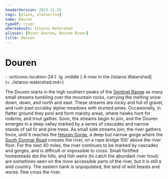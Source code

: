 ```yaml
---
headerVersion: 2023.11.25
tags: [place, status/tim]
name: Douren
typeOf: river
whereabouts: Istaros Watershed
aliases: [River Douren, Douren River]
title: Douren
---
```


# Douren
<div class="grid cards ext-narrow-margin ext-one-column" markdown>
-    :octicons-location-24:{ .lg .middle } A river in the [Istaros Watershed](<../istaros-watershed.md>)  
</div>


The Douren starts in the high southern peaks of the [Sentinel Range](<../../sentinel-range/sentinel-range.md>) as many small streams tumbling over the mountain rocks, carrying the melting snow down, down, and north and east. These streams are rocky and full of gravel, and rush past scrubby alpine meadows with stunted pines. Occasionally, in flatter ground they pool and form marshy areas, where hawks hunt for rodents, and trout gather. Soon, the streams begin to join, and the Douren emerges in a deep valley marked by a series of cascades and narrow stands of tall fir and pine trees. As small side streams join, the river gathers force, until it reaches the [Heuren Gorge](<../heuren-gorge.md>), a deep but narrow gorge where the [South Dunmar Road](<../../greater-sembara/roads/south-dunmar-road.md>) crosses the river, on a rope bridge 100’ above the river floor. For the next 40 miles, the river continues to be marked by cascades and gorges, and is difficult or impossible to cross. Small fortified homesteads dot the hills, and fish weirs (to catch the abundant river trout) are sometimes seen on the more accessible parts of the river, but it is still a wild country. The eastern bank is unpopulated, the land of wild beasts and worse. Few cross the river.
